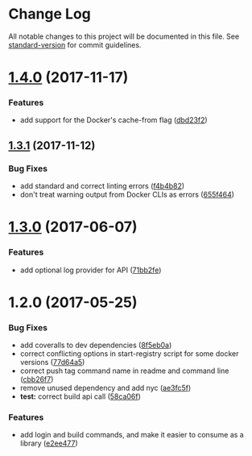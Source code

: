 # Change Log

All notable changes to this project will be documented in this file. See [standard-version](https://github.com/conventional-changelog/standard-version) for commit guidelines.

<a name="1.4.0"></a>
# [1.4.0](https://github.com/arobson/pequod/compare/v1.3.1...v1.4.0) (2017-11-17)


### Features

* add support for the Docker's cache-from flag ([dbd23f2](https://github.com/arobson/pequod/commit/dbd23f2))



<a name="1.3.1"></a>
## [1.3.1](https://github.com/arobson/pequod/compare/v1.3.0...v1.3.1) (2017-11-12)


### Bug Fixes

* add standard and correct linting errors ([f4b4b82](https://github.com/arobson/pequod/commit/f4b4b82))
* don't treat warning output from Docker CLIs as errors ([655f464](https://github.com/arobson/pequod/commit/655f464))



<a name="1.3.0"></a>
# [1.3.0](https://github.com/arobson/pequod/compare/v1.2.0...v1.3.0) (2017-06-07)


### Features

* add optional log provider for API ([71bb2fe](https://github.com/arobson/pequod/commit/71bb2fe))



<a name="1.2.0"></a>
# 1.2.0 (2017-05-25)


### Bug Fixes

* add coveralls to dev dependencies ([8f5eb0a](https://github.com/arobson/pequod/commit/8f5eb0a))
* correct conflicting options in start-registry script for some docker versions ([77d64a5](https://github.com/arobson/pequod/commit/77d64a5))
* correct push tag command name in readme and command line ([cbb26f7](https://github.com/arobson/pequod/commit/cbb26f7))
* remove unused dependency and add nyc ([ae3fc5f](https://github.com/arobson/pequod/commit/ae3fc5f))
* **test:** correct build api call ([58ca06f](https://github.com/arobson/pequod/commit/58ca06f))


### Features

* add login and build commands, and make it easier to consume as a library ([e2ee477](https://github.com/arobson/pequod/commit/e2ee477))
